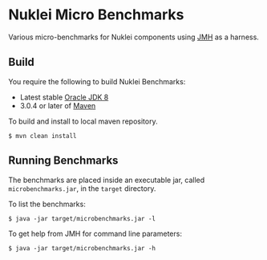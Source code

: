 # Nuklei Micro Benchmarks

Various micro-benchmarks for Nuklei components using [JMH](http://openjdk.java.net/projects/code-tools/jmh/) as a harness.

## Build

You require the following to build Nuklei Benchmarks:

* Latest stable [Oracle JDK 8](http://www.oracle.com/technetwork/java/)
* 3.0.4 or later of [Maven](http://maven.apache.org/)

To build and install to local maven repository.

    $ mvn clean install

## Running Benchmarks

The benchmarks are placed inside an executable jar, called `microbenchmarks.jar`, in the `target` directory.

To list the benchmarks:

    $ java -jar target/microbenchmarks.jar -l
    
To get help from JMH for command line parameters:

    $ java -jar target/microbenchmarks.jar -h
